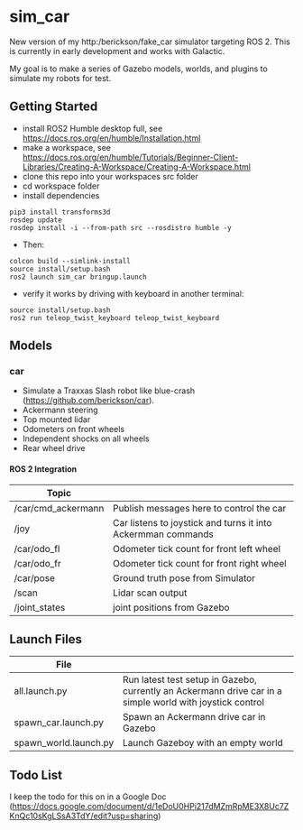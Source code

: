 # sim_car
New version of my http:/berickson/fake_car simulator targeting ROS 2. This is currently in early development and works with Galactic.

My goal is to make a series of Gazebo models, worlds, and plugins to simulate my robots for test.


## Getting Started

- install ROS2 Humble desktop full, see https://docs.ros.org/en/humble/Installation.html
- make a workspace, see https://docs.ros.org/en/humble/Tutorials/Beginner-Client-Libraries/Creating-A-Workspace/Creating-A-Workspace.html
- clone this repo into your workspaces src folder
- cd workspace folder
- install dependencies
```
pip3 install transforms3d
rosdep update
rosdep install -i --from-path src --rosdistro humble -y
```
- Then:

```
colcon build --simlink-install
source install/setup.bash
ros2 launch sim_car bringup.launch
```

- verify it works by driving with keyboard in another terminal:
```
source install/setup.bash
ros2 run teleop_twist_keyboard teleop_twist_keyboard
```


## Models
### car
- Simulate a Traxxas Slash robot like blue-crash (https://github.com/berickson/car).
- Ackermann steering
- Top mounted lidar
- Odometers on front wheels
- Independent shocks on all wheels
- Rear wheel drive

#### ROS 2 Integration

| Topic | |
| --- | --- |
| /car/cmd_ackermann | Publish messages here to control the car |
| /joy | Car listens to joystick and turns it into Ackermman commands |
| /car/odo_fl | Odometer tick count for front left wheel |
| /car/odo_fr | Odometer tick count for front right wheel |
| /car/pose | Ground truth pose from Simulator |
| /scan | Lidar scan output |
| /joint_states | joint positions from Gazebo |

## Launch Files

| File |  |
| --- | --- |
| all.launch.py | Run latest test setup in Gazebo, currently an Ackermann drive car in a simple world with joystick control |
| spawn_car.launch.py | Spawn an Ackermann drive car in Gazebo |
| spawn_world.launch.py | Launch Gazeboy with an empty world |

## Todo List
I keep the todo for this on in a Google Doc (https://docs.google.com/document/d/1eDoU0HPi217dMZmRpME3X8Uc7ZKnQc10sKgLSsA3TdY/edit?usp=sharing)
